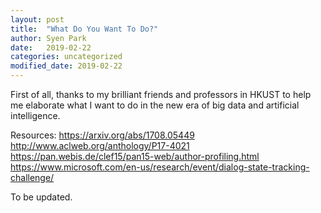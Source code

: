 ```yaml
---
layout: post
title:  "What Do You Want To Do?"
author: Syen Park
date:   2019-02-22
categories: uncategorized
modified_date: 2019-02-22
---
```

First of all, thanks to my brilliant friends and professors in HKUST to help me elaborate what I want to do in the new era of big data and artificial intelligence.


Resources:
https://arxiv.org/abs/1708.05449
http://www.aclweb.org/anthology/P17-4021  
https://pan.webis.de/clef15/pan15-web/author-profiling.html  
https://www.microsoft.com/en-us/research/event/dialog-state-tracking-challenge/  


To be updated.
